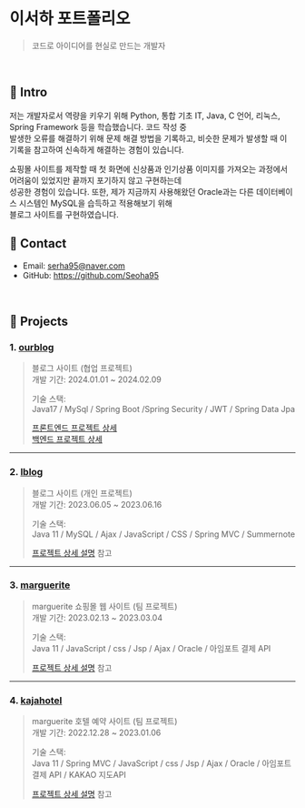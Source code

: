 # 이서하 포트폴리오
>코드로 아이디어를 현실로 만드는 개발자   

</br>

## :pushpin: Intro
저는 개발자로서 역량을 키우기 위해 Python, 통합 기초 IT, Java, C 언어, 리눅스, Spring Framework 등을 학습했습니다. 코드 작성 중   
발생한 오류를 해결하기 위해 문제 해결 방법을 기록하고, 비슷한 문제가 발생할 때 이 기록을 참고하여 신속하게 해결하는 경험이 있습니다.          
                    
쇼핑몰 사이트를 제작할 때 첫 화면에 신상품과 인기상품 이미지를 가져오는 과정에서 어려움이 있었지만 끝까지 포기하지 않고 구현하는데       
성공한 경험이 있습니다. 또한, 제가 지금까지 사용해왔던 Oracle과는 다른 데이터베이스 시스템인 MySQL을 습득하고 적용해보기 위해           
블로그 사이트를 구현하였습니다.   





## :pushpin: Contact
- Email: serha95@naver.com
- GitHub: https://github.com/Seoha95

</br>

## :pushpin: Projects   
### 1. [ourblog](https://github.com/Seoha95/ourblog.git)    
>블로그 사이트 (협업 프로젝트)    
>개발 기간: 2024.01.01 ~ 2024.02.09    
>
>기술 스택:   
>Java17 / MySql / Spring Boot /Spring Security / JWT / Spring Data Jpa    
>
>[프론트엔드 프로젝트 상세](https://github.com/kimnya/ourblog.git)   
>[백엔드 프로젝트 상세](https://github.com/Seoha95/ourblog.git)      

---     

### 2. [lblog](https://github.com/Seoha95/lblog.git)   
>블로그 사이트 (개인 프로젝트)   
>개발 기간: 2023.06.05 ~ 2023.06.16   
>   
>기술 스택:   
>Java 11 / MySQL / Ajax / JavaScript / CSS / Spring MVC / Summernote   
>   
>[프로젝트 상세 설명](https://github.com/Seoha95/lblog.git) 참고   
   
---    
   
### 3. [marguerite](https://github.com/Seoha95/marguerite.git)   
>marguerite 쇼핑몰 웹 사이트 (팀 프로젝트)   
>개발 기간: 2023.02.13 ~ 2023.03.04   
>   
>기술 스택:   
>Java 11 / JavaScript / css / Jsp / Ajax / Oracle / 아임포트 결제 API   
>   
>[프로젝트 상세 설명](https://github.com/Seoha95/marguerite.git) 참고   
   
---   
   
### 4. [kajahotel](https://github.com/Seoha95/kajahotel.git)   
>marguerite 호텔 예약 사이트 (팀 프로젝트)   
>개발 기간: 2022.12.28 ~ 2023.01.06   
>   
>기술 스택:   
>Java 11 / Spring MVC / JavaScript / css / Jsp / Ajax / Oracle / 아임포트 결제 API / KAKAO 지도API   
>   
>[프로젝트 상세 설명](https://github.com/Seoha95/kajahotel.git) 참고   
